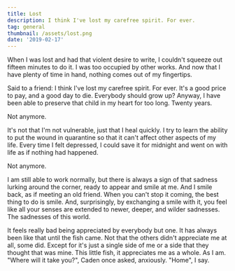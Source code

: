 ```yaml
---
title: Lost
description: I think I've lost my carefree spirit. For ever.
tag: general
thumbnail: /assets/lost.png
date: '2019-02-17'
---
```

When I was lost and had that violent desire to write, I couldn't squeeze out fifteen minutes to do it. I was too occupied by other works. And now that I have plenty of time in hand, nothing comes out of my fingertips.

Said to a friend: I think I've lost my carefree spirit. For ever. It's a good price to pay, and a good day to die. Everybody should grow up? Anyway, I have been able to preserve that child in my heart for too long. Twenty years.

Not anymore.

It's not that I'm not vulnerable, just that I heal quickly. I try to learn the ability to put the wound in quarantine so that it can't affect other aspects of my life. Every time I felt depressed, I could save it for midnight and went on with life as if nothing had happened.

Not anymore.

I am still able to work normally, but there is always a sign of that sadness lurking around the corner, ready to appear and smile at me. And I smile back, as if meeting an old friend. When you can't stop it coming, the best thing to do is smile. And, surprisingly, by exchanging a smile with it, you feel like all your senses are extended to newer, deeper, and wilder sadnesses. The sadnesses of this world.

It feels really bad being appreciated by everybody but one. It has always been like that until the fish came. Not that the others didn't appreciate me at all, some did. Except for it's just a single side of me or a side that they thought that was mine. This little fish, it appreciates me as a whole. As I am. "Where will it take you?", Caden once asked, anxiously. "Home", I say.

